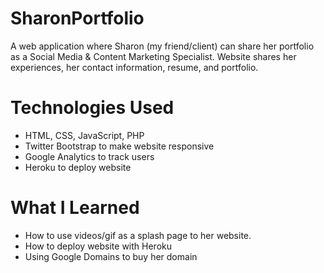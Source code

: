 # SharonPortfolio

<p>A web application where Sharon (my friend/client) can share her portfolio as a Social Media & Content Marketing Specialist. Website shares her experiences, her contact information, resume, and portfolio.</p>

# Technologies Used

* HTML, CSS, JavaScript, PHP
* Twitter Bootstrap to make website responsive
* Google Analytics to track users
* Heroku to deploy website

# What I Learned

* How to use videos/gif as a splash page to her website.
* How to deploy website with Heroku
* Using Google Domains to buy her domain
